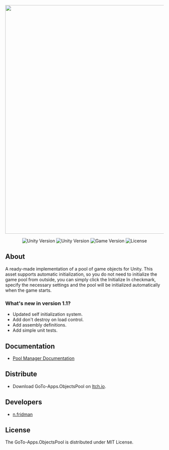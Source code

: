 <p align="center">
      <img src="https://i.ibb.co/stqKBHb/Git-Hub-Logo.png" width="726">
</p>

<p align="center">
   <img src="https://build.burning-lab.com/app/rest/builds/buildType:id:UnityAssets_ComBurningLabObjectspool_DevelopmentBuild/statusIcon.svg" alt="Unity Version">
   <img src="https://img.shields.io/badge/Engine-2020.3-blueviolet" alt="Unity Version">
   <img src="https://img.shields.io/badge/Version-0.1.0-blue" alt="Game Version">
   <img src="https://img.shields.io/badge/License-MIT-success" alt="License">
</p>

## About

A ready-made implementation of a pool of game objects for Unity. This asset supports automatic initialization, so you do not need to initialize the game pool from outside, you can simply click the Initialize In checkmark, specify the necessary settings and the pool will be initialized automatically when the game starts.

### What's new in version 1.1?

- Updated self initialization system.
- Add don't destroy on load control.
- Add assembly definitions.
- Add simple unit tests.

## Documentation

- [Pool Manager Documentation](https://drive.google.com/drive/folders/1iJ_zN-gw_4wG1jbkJX5_uQkl_hq4OzZB?usp=sharing)

## Distribute

- Download GoTo-Apps.ObjectsPool on [Itch.io](https://nfridman.itch.io/unity-pool-manager).


## Developers

- [n.fridman](https://github.com/n-fridman)

## License

The GoTo-Apps.ObjectsPool is distributed under MIT License.
